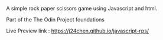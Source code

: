 A simple rock paper scissors game using Javascript and html.

Part of the The Odin Project foundations

Live Preview link : https://j24chen.github.io/javascript-rps/ 

